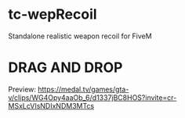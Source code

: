 # tc-wepRecoil
Standalone realistic weapon recoil for FiveM

# DRAG AND DROP
Preview: https://medal.tv/games/gta-v/clips/WG4Opy4aaOb_6/d1337jBC8HOS?invite=cr-MSxLcVIsNDIxNDM3MTcs
